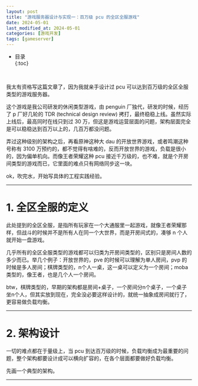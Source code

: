 ```yaml
---
layout: post
title: "游戏服务器设计与实现一：百万级 pcu 的全区全服游戏"
date: 2024-05-01
last_modified_at: 2024-05-01
categories: [游戏开发]
tags: [gameserver]
---
```


* 目录  
{:toc}
<br/>

我太有资格写这篇文章了，因为我就亲手设计过 pcu 可以达到百万级的全区全服类型的游戏服务器。    

这个游戏是我公司研发的休闲类型游戏，由 penguin 厂独代，研发的时候，经历了 p 厂好几轮的 TDR (technical design review) 拷打，最终稳稳上线。虽然实际上线后，最高同时在线只到过 30 万，但这是游戏运营层面的问题，架构层面完全是可以稳稳达到百万以上的，几百万都没问题。       

弄过这种级别的架构之后，再看原神这种大 dau 的开放世界游戏，或者鸣潮这种号称有 3100 万预约的，都不觉得有啥难的，反而开放世界的游戏，负载是很小的，因为偏单机向。而像王者荣耀这种 pcu 接近千万级的，也不难，就是个开房间类型的游戏而已，它里面的难点只有网络同步这一块。    

ok，吹完水，开始写具体的工程实践经验。   

---

# 1. 全区全服的定义

此处提到的全区全服，是指所有玩家在一个大通服里一起游戏，就像王者荣耀那样，但战斗的时候并不是所有人在同一个大世界，而是开房间式的，凑够 n 个人就开始一盘游戏。   

几乎所有的全区全服类型的游戏都可以归类为开房间类型的，区别只是房间人数的多少而已。举几个例子：开放世界的，pve 的时候可以理解为单人房间，pvp 的时候是多人房间；棋牌类型的，n个人一桌，这一桌可以定义为一个房间；moba 类型的，像王者，也是几个人一个房间。    

btw，棋牌类型的，早期的架构都是房间+桌子，一个房间分n个桌子，一个桌子坐n个人，但其实放到现在，完全没必要这样设计的，就统一抽象成房间就行了，更容易做负载均衡。  

---

# 2. 架构设计

一切的难点都在于量级上，当 pcu 到达百万级的时候，负载均衡成为最重要的问题，整个架构都要设计成可以横向扩容的，在各个层面都要做好负载均衡。   

先画一个典型的架构。  





---










